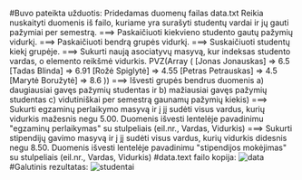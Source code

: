 #Buvo pateikta užduotis:
Pridedamas duomenų failas data.txt
Reikia nuskaityti duomenis iš failo, kuriame yra surašyti studentų vardai ir jų gauti pažymiai per semestrą.
===> Paskaičiuoti kiekvieno studento gautų pažymių vidurkį.
===> Paskaičiuoti bendrą grupės vidurkį.
===> Suskaičiuoti studentų kiekį grupėje.
===> Sukurti naują asociatyvų masyvą, kur indeksas studento vardas, o elemento reikšmė vidurkis.
PVZ(Array ( [Jonas Jonauskas] => 6.5 [Tadas Blinda] => 6.91 [Rožė Spiglytė] => 4.55 [Petras Petrauskas] => 4.5 [Marytė Boružytė] => 8.6 ))
===> Išvesti grupės bendrus duomenis 
a) daugiausiai gavęs pažymių studentas ir 
b) mažiausiai gavęs pažymių studentas 
c) vidutiniškai per semestrą gaunamų pažymių kiekis)
===> Sukurti egzaminų perlaikymo masyvą ir į jį sudėti visus vardus, kurių vidurkis mažesnis negu 5.00. 
Duomenis išvesti lentelėje  pavadinimu "egzaminų perlaikymas" su stulpeliais (eil.nr., Vardas, Vidurkis)
===> Sukurti stipendijų gavimo masyvą ir į jį sudėti visus vardus, kurių vidurkis didesnis negu 8.50. 
Duomenis išvesti lentelėje pavadinimu "stipendijos mokėjimas" su stulpeliais (eil.nr., Vardas, Vidurkis)
#data.text failo kopija:
![data](https://user-images.githubusercontent.com/107037107/187073129-66552e6e-3e52-4140-b1b3-40890aa8e456.png)
#Galutinis rezultatas:
![studentai](https://user-images.githubusercontent.com/107037107/187073157-54c67181-f845-4f36-aec0-b2ee739c598d.png)
